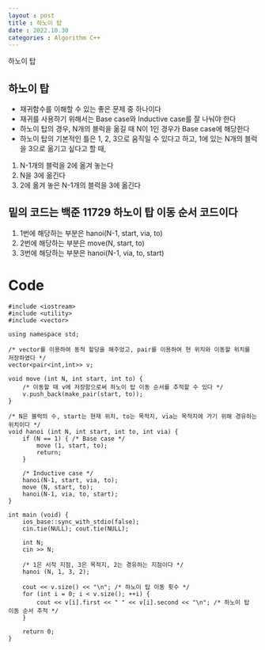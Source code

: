 ```yaml
---
layout : post
title : 하노이 탑
date : 2022.10.30
categories : Algorithm C++
---
```


하노이 탑


## 하노이 탑 

- 재귀함수를 이해할 수 있는 좋은 문제 중 하나이다
- 재귀를 사용하기 위해서는 Base case와 Inductive case를 잘 나눠야 한다
- 하노이 탑의 경우, N개의 블럭을 옮길 때 N이 1인 경우가 Base case에 해당한다
- 하노이 탑의 기본적인 틀은 1, 2, 3으로 움직일 수 있다고 하고, 1에 있는 N개의 블럭을 3으로 옮기고 싶다고 할 때,

1. N-1개의 블럭을 2에 옮겨 놓는다
2. N을 3에 옮긴다
3. 2에 옮겨 놓은 N-1개의 블럭을 3에 옮긴다        

## 밑의 코드는 백준 11729 하노이 탑 이동 순서 코드이다
1. 1번에 해당하는 부분은 hanoi(N-1, start, via, to)
2. 2번에 해당하는 부분은 move(N, start, to)
3. 3번에 해당하는 부분은 hanoi(N-1, via, to, start)     

# Code      
```
#include <iostream>
#include <utility>
#include <vector>

using namespace std;

/* vector를 이용하여 동적 할당을 해주었고, pair를 이용하여 현 위치와 이동할 위치를 저장하였다 */
vector<pair<int,int>> v; 

void move (int N, int start, int to) {
    /* 이동할 때 v에 저장함으로써 하노이 탑 이동 순서를 추적할 수 있다 */
    v.push_back(make_pair(start, to)); 
}

/* N은 블럭의 수, start는 현재 위치, to는 목적지, via는 목적지에 가기 위해 경유하는 위치이다 */
void hanoi (int N, int start, int to, int via) { 
    if (N == 1) { /* Base case */
        move (1, start, to);
        return;
    }

    /* Inductive case */
    hanoi(N-1, start, via, to);
    move (N, start, to);
    hanoi(N-1, via, to, start);
}

int main (void) {
    ios_base::sync_with_stdio(false);
    cin.tie(NULL); cout.tie(NULL);

    int N;
    cin >> N;

    /* 1은 시작 지점, 3은 목적지, 2는 경유하는 지점이다 */
    hanoi (N, 1, 3, 2); 

    cout << v.size() << "\n"; /* 하노이 탑 이동 횟수 */
    for (int i = 0; i < v.size(); ++i) {
        cout << v[i].first << " " << v[i].second << "\n"; /* 하노이 탑 이동 순서 추적 */
    }

    return 0;
}
```




